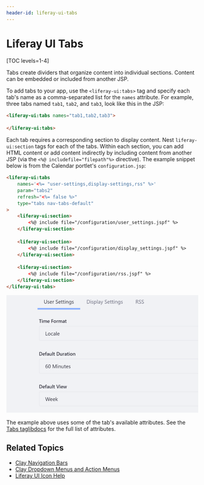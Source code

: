 ```yaml
---
header-id: liferay-ui-tabs
---
```


# Liferay UI Tabs

[TOC levels=1-4]

Tabs create dividers that organize content into individual sections. Content can 
be embedded or included from another JSP. 

To add tabs to your app, use the `<liferay-ui:tabs>` tag and specify each tab's 
name as a comma-separated list for the `names` attribute. For example, three 
tabs named `tab1`, `tab2`, and `tab3`, look like this in the JSP:

```html
<liferay-ui:tabs names="tab1,tab2,tab3">

</liferay-ui:tabs>
```

Each tab requires a corresponding section to display content. Nest 
`liferay-ui:section` tags for each of the tabs. Within each section, you can add 
HTML content or add content indirectly by including content from another JSP 
(via the `<%@ includefile="filepath"%>` directive). The example snippet below is 
from the Calendar portlet's `configuration.jsp`:

```html
<liferay-ui:tabs
    names='<%= "user-settings,display-settings,rss" %>'
    param="tabs2"
    refresh="<%= false %>"
    type="tabs nav-tabs-default"
>
    <liferay-ui:section>
        <%@ include file="/configuration/user_settings.jspf" %>
    </liferay-ui:section>

    <liferay-ui:section>
        <%@ include file="/configuration/display_settings.jspf" %>
    </liferay-ui:section>

    <liferay-ui:section>
        <%@ include file="/configuration/rss.jspf" %>
    </liferay-ui:section>
</liferay-ui:tabs>
```

![Figure 1: Tabs are a useful way to organize configuration options into individual sections within the same UI.](../../../../images/liferay-ui-taglib-tabs.png)

The example above uses some of the tab's available attributes. See the 
[Tabs taglibdocs](@platform-ref@/7.2-latest/taglibs/util-taglib/liferay-ui/tabs.html) 
for the full list of attributes. 

## Related Topics

- [Clay Navigation Bars](/docs/7-2/reference/-/knowledge_base/r/clay-navigation-bars)
- [Clay Dropdown Menus and Action Menus](/docs/7-2/reference/-/knowledge_base/r/clay-dropdown-menus-and-action-menus)
- [Liferay UI Icon Help](/docs/7-2/reference/-/knowledge_base/r/liferay-ui-icon-help)
